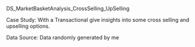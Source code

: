 DS_MarketBasketAnalysis_CrossSelling_UpSelling

Case Study: With a Transactional give insights into some cross selling and upselling options.

Data Source: Data randomly generated by me
